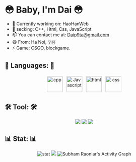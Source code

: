 😳 Baby, I'm Dai 😳
==============================================
- 🔭 Currently working on: HaoHanWeb
- 🌱 secking: C++, Html, Css, JavaScript
- 📫 You can contact me at: Daip9ta@gmail.com
- 😄 From: Ha Noi, 🇻🇳
- ⚡ Game: CSGO, blockgame.

## 🧰 Languages: 🧰
<p align="center">
<img src="https://upload.wikimedia.org/wikipedia/commons/1/18/ISO_C%2B%2B_Logo.svg" alt="cpp" height="50" style="vertical-align:top ; margin:4px">
<img src="https://img.icons8.com/color/48/000000/javascript.png" alt="Javascript" height="50" style="vertical-align:top; margin:4px">
<img src="https://img.icons8.com/color/48/000000/html-5.png" alt="html" height="50" style="vertical-align:top; margin:4px">
<img src="https://img.icons8.com/color/48/000000/css3.png" alt="css" height="50" style="vertical-align:top; margin:4px">
</p>

## 🛠️ Tool: 🛠️
<p align="center">
<img src="https://camo.githubusercontent.com/8d7f3865893af7b9ab9fa74beb13271a7fd76c13da2aa59e17e2aa25c19c6d3e/68747470733a2f2f696d672e736869656c64732e696f2f62616467652f4e656f56696d2d2532333537413134332e7376673f267374796c653d666f722d7468652d6261646765266c6f676f3d6e656f76696d266c6f676f436f6c6f723d7768697465">
 <img src="https://camo.githubusercontent.com/9b771d3052d4089b3788a69dd69dbc2f019c59fe369ae39f3abfa64057f12550/68747470733a2f2f696d672e736869656c64732e696f2f62616467652f56494d2d2532333131414230302e7376673f7374796c653d666f722d7468652d6261646765266c6f676f3d76696d266c6f676f436f6c6f723d7768697465">
  <img src="https://camo.githubusercontent.com/a0484e6383e852e622da1e934b7724921ab9b69d69246d90f899424b01f6deb1/68747470733a2f2f696d672e736869656c64732e696f2f62616467652f56697375616c25323053747564696f253230436f64652d3030373864372e7376673f7374796c653d666f722d7468652d6261646765266c6f676f3d76697375616c2d73747564696f2d636f6465266c6f676f436f6c6f723d7768697465">

## 📊 Stat: 📊
 <p align="center">
<img src="https://github-readme-stats.vercel.app/api?username=Daip9ta&&show_icons=true&title_color=ffffff&icon_color=bb2acf&text_color=daf7dc&bg_color=060A0CD0" alt="stat">
<img src="https://github-readme-streak-stats.herokuapp.com/?user=Daip9ta&theme=black-ice&boder-width=medium&stroke=0000&background=060A0CD0"/>
<img alt="Subham Raoniar's Activity Graph" src="https://activity-graph.herokuapp.com/graph?username=Daip9ta&bg_color=0D1117&color=5BCDEC&line=5BCDEC&point=FFFFFF&hide_border=true" />
  </p>
